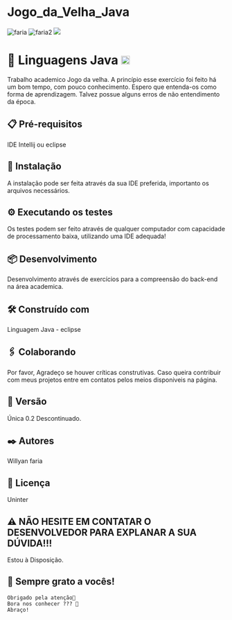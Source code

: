 # Jogo_da_Velha_Java

![faria](https://img.shields.io/github/issues/Fariawillyan/Jogo_da_velha_Java) ![faria2](https://img.shields.io/github/forks/Fariawillyan/Jogo_da_velha_Java) ![](https://img.shields.io/github/stars/Fariawillyan/Jogo_da_velha_Java)


# 🚀 Linguagens Java <code><img height="20" src="https://img.icons8.com/color/48/000000/java-coffee-cup-logo--v1.png"></code>

Trabalho academico Jogo da velha. A princípio esse exercício foi feito há um bom tempo, com pouco conhecimento. Espero que entenda-os como forma de aprendizagem. Talvez
possue alguns erros de não entendimento da época. 

## 📋 Pré-requisitos

IDE Intellij ou eclipse

## 🔧 Instalação

A instalação pode ser feita através da sua IDE preferida, importanto os arquivos necessários.

## ⚙️ Executando os testes

Os testes podem ser feito através de qualquer computador com capacidade de processamento baixa, utilizando uma IDE adequada!


## 📦 Desenvolvimento

Desenvolvimento através de exercícios para a compreensão do back-end na área academica.

## 🛠️ Construído com

Linguagem Java - eclipse 
    
## 🖇️ Colaborando

Por favor, Agradeço se houver críticas construtivas. Caso queira contribuir com meus projetos entre em contatos pelos meios disponiveis na página.

## 📌 Versão
Única 0.2
Descontinuado.

## ✒️ Autores
Willyan faria

## 📄 Licença
Uninter

## :warning: NÃO HESITE EM CONTATAR O DESENVOLVEDOR PARA EXPLANAR A SUA DÚVIDA!!!
Estou à Disposição.

## 🎁 Sempre grato a vocês! 

    Obrigado pela atenção📢
    Bora nos conhecer ??? 🍺    
    Abraço!
